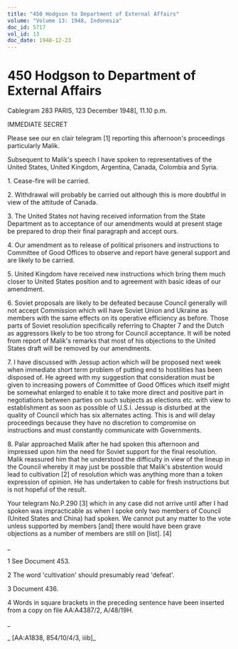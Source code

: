 ```yaml
---
title: "450 Hodgson to Department of External Affairs"
volume: "Volume 13: 1948, Indonesia"
doc_id: 5717
vol_id: 13
doc_date: 1948-12-23
---
```


# 450 Hodgson to Department of External Affairs

Cablegram 283 PARIS, 123 December 1948], 11.10 p.m.

IMMEDIATE SECRET

Please see our en clair telegram [1] reporting this afternoon's proceedings particularly Malik.

Subsequent to Malik's speech I have spoken to representatives of the United States, United Kingdom, Argentina, Canada, Colombia and Syria.

1\. Cease-fire will be carried.

2\. Withdrawal will probably be carried out although this is more doubtful in view of the attitude of Canada.

3\. The United States not having received information from the State Department as to acceptance of our amendments would at present stage be prepared to drop their final paragraph and accept ours.

4\. Our amendment as to release of political prisoners and instructions to Committee of Good Offices to observe and report have general support and are likely to be carried.

5\. United Kingdom have received new instructions which bring them much closer to United States position and to agreement with basic ideas of our amendment.

6\. Soviet proposals are likely to be defeated because Council generally will not accept Commission which will have Soviet Union and Ukraine as members with the same effects on its operative efficiency as before. Those parts of Soviet resolution specifically referring to Chapter 7 and the Dutch as aggressors likely to be too strong for Council acceptance. It will be noted from report of Malik's remarks that most of his objections to the United States draft will be removed by our amendments.

7\. I have discussed with Jessup action which will be proposed next week when immediate short term problem of putting end to hostilities has been disposed of. He agreed with my suggestion that consideration must be given to increasing powers of Committee of Good Offices which itself might be somewhat enlarged to enable it to take more direct and positive part in negotiations between parties on such subjects as elections etc. with view to establishment as soon as possible of U.S.I. Jessup is disturbed at the quality of Council which has six alternates acting. This is and will delay proceedings because they have no discretion to compromise on instructions and must constantly communicate with Governments.

8\. Palar approached Malik after he had spoken this afternoon and impressed upon him the need for Soviet support for the final resolution. Malik reassured him that he understood the difficulty in view of the lineup in the Council whereby it may just be possible that Malik's abstention would lead to cultivation [2] of resolution which was anything more than a token expression of opinion. He has undertaken to cable for fresh instructions but is not hopeful of the result.

Your telegram No.P.290 [3] which in any case did not arrive until after I had spoken was impracticable as when I spoke only two members of Council (United States and China) had spoken. We cannot put any matter to the vote unless supported by members [and] there would have been grave objections as a number of members are still on [list]. [4]

_

1 See Document 453.

2 The word 'cultivation' should presumably read 'defeat'.

3 Document 436.

4 Words in square brackets in the preceding sentence have been inserted from a copy on file AA:A4387/2, A/48/19H.

_

_ [AA:A1838, 854/10/4/3, iiib]_
